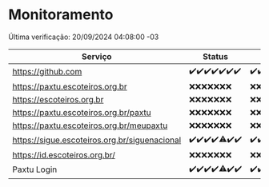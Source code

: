 # Monitoramento

Última verificação: 20/09/2024 04:08:00 -03

|Serviço|Status|Últimas 24h|
|---|---|---|
|https://github.com|<span title="2024-09-13: OK=23">✔️</span><span title="2024-09-14: OK=23">✔️</span><span title="2024-09-15: OK=23">✔️</span><span title="2024-09-16: OK=23">✔️</span><span title="2024-09-17: OK=24">✔️</span><span title="2024-09-18: OK=23">✔️</span><span title="2024-09-19: OK=6">✔️</span>|<span title="19/09/2024 04:08:00 -03 : 200">✔️</span><span title="19/09/2024 05:11:00 -03 : 200">✔️</span><span title="19/09/2024 06:08:00 -03 : 200">✔️</span><span title="19/09/2024 07:08:00 -03 : 200">✔️</span><span title="19/09/2024 08:06:00 -03 : 200">✔️</span><span title="19/09/2024 09:14:00 -03 : 200">✔️</span><span title="19/09/2024 10:16:00 -03 : 200">✔️</span><span title="19/09/2024 11:07:00 -03 : 200">✔️</span><span title="19/09/2024 12:08:00 -03 : 200">✔️</span><span title="19/09/2024 13:09:00 -03 : 200">✔️</span><span title="19/09/2024 14:06:00 -03 : 200">✔️</span><span title="19/09/2024 15:10:00 -03 : 200">✔️</span><span title="19/09/2024 16:06:00 -03 : 200">✔️</span><span title="19/09/2024 17:08:00 -03 : 200">✔️</span><span title="19/09/2024 18:07:00 -03 : 200">✔️</span><span title="19/09/2024 19:07:00 -03 : 200">✔️</span><span title="19/09/2024 20:08:00 -03 : 200">✔️</span><span title="19/09/2024 21:38:00 -03 : 200">✔️</span><span title="19/09/2024 23:07:00 -03 : 200">✔️</span><span title="20/09/2024 00:11:00 -03 : 200">✔️</span><span title="20/09/2024 01:09:00 -03 : 200">✔️</span><span title="20/09/2024 02:08:00 -03 : 200">✔️</span><span title="20/09/2024 03:11:00 -03 : 200">✔️</span><span title="20/09/2024 04:08:00 -03 : 200">✔️</span>|
|https://paxtu.escoteiros.org.br|<span title="2024-09-13: Falhas=23">❌</span><span title="2024-09-14: Falhas=23">❌</span><span title="2024-09-15: Falhas=23">❌</span><span title="2024-09-16: Falhas=23">❌</span><span title="2024-09-17: Falhas=24">❌</span><span title="2024-09-18: Falhas=23">❌</span><span title="2024-09-19: Falhas=6">❌</span>|<span title="19/09/2024 04:08:00 -03 : 403">❌</span><span title="19/09/2024 05:11:00 -03 : 403">❌</span><span title="19/09/2024 06:08:00 -03 : 403">❌</span><span title="19/09/2024 07:08:00 -03 : 403">❌</span><span title="19/09/2024 08:06:00 -03 : 403">❌</span><span title="19/09/2024 09:14:00 -03 : 403">❌</span><span title="19/09/2024 10:16:00 -03 : 403">❌</span><span title="19/09/2024 11:07:00 -03 : 403">❌</span><span title="19/09/2024 12:08:00 -03 : 403">❌</span><span title="19/09/2024 13:09:00 -03 : 403">❌</span><span title="19/09/2024 14:07:00 -03 : 403">❌</span><span title="19/09/2024 15:10:00 -03 : 403">❌</span><span title="19/09/2024 16:06:00 -03 : 403">❌</span><span title="19/09/2024 17:08:00 -03 : 403">❌</span><span title="19/09/2024 18:07:00 -03 : 403">❌</span><span title="19/09/2024 19:07:00 -03 : 403">❌</span><span title="19/09/2024 20:08:00 -03 : 403">❌</span><span title="19/09/2024 21:38:00 -03 : 403">❌</span><span title="19/09/2024 23:07:00 -03 : 403">❌</span><span title="20/09/2024 00:11:00 -03 : 403">❌</span><span title="20/09/2024 01:09:00 -03 : 403">❌</span><span title="20/09/2024 02:08:00 -03 : 403">❌</span><span title="20/09/2024 03:11:00 -03 : 403">❌</span><span title="20/09/2024 04:08:00 -03 : 403">❌</span>|
|https://escoteiros.org.br|<span title="2024-09-13: Falhas=23">❌</span><span title="2024-09-14: Falhas=23">❌</span><span title="2024-09-15: Falhas=23">❌</span><span title="2024-09-16: Falhas=23">❌</span><span title="2024-09-17: Falhas=24">❌</span><span title="2024-09-18: Falhas=23">❌</span><span title="2024-09-19: Falhas=6">❌</span>|<span title="19/09/2024 04:08:00 -03 : 403">❌</span><span title="19/09/2024 05:11:00 -03 : 403">❌</span><span title="19/09/2024 06:08:00 -03 : 403">❌</span><span title="19/09/2024 07:08:00 -03 : 403">❌</span><span title="19/09/2024 08:06:00 -03 : 403">❌</span><span title="19/09/2024 09:14:00 -03 : 403">❌</span><span title="19/09/2024 10:16:00 -03 : 403">❌</span><span title="19/09/2024 11:07:00 -03 : 403">❌</span><span title="19/09/2024 12:08:00 -03 : 403">❌</span><span title="19/09/2024 13:09:00 -03 : 403">❌</span><span title="19/09/2024 14:07:00 -03 : 403">❌</span><span title="19/09/2024 15:10:00 -03 : 403">❌</span><span title="19/09/2024 16:06:00 -03 : 403">❌</span><span title="19/09/2024 17:08:00 -03 : 403">❌</span><span title="19/09/2024 18:07:00 -03 : 403">❌</span><span title="19/09/2024 19:07:00 -03 : 403">❌</span><span title="19/09/2024 20:08:00 -03 : 403">❌</span><span title="19/09/2024 21:38:00 -03 : 403">❌</span><span title="19/09/2024 23:07:00 -03 : 403">❌</span><span title="20/09/2024 00:11:00 -03 : 403">❌</span><span title="20/09/2024 01:09:00 -03 : 403">❌</span><span title="20/09/2024 02:08:00 -03 : 403">❌</span><span title="20/09/2024 03:11:00 -03 : 403">❌</span><span title="20/09/2024 04:08:00 -03 : 403">❌</span>|
|https://paxtu.escoteiros.org.br/paxtu|<span title="2024-09-13: Falhas=23">❌</span><span title="2024-09-14: Falhas=23">❌</span><span title="2024-09-15: Falhas=23">❌</span><span title="2024-09-16: Falhas=23">❌</span><span title="2024-09-17: Falhas=24">❌</span><span title="2024-09-18: Falhas=23">❌</span><span title="2024-09-19: Falhas=6">❌</span>|<span title="19/09/2024 04:08:00 -03 : 403">❌</span><span title="19/09/2024 05:11:00 -03 : 403">❌</span><span title="19/09/2024 06:08:00 -03 : 403">❌</span><span title="19/09/2024 07:08:00 -03 : 403">❌</span><span title="19/09/2024 08:06:00 -03 : 403">❌</span><span title="19/09/2024 09:14:00 -03 : 403">❌</span><span title="19/09/2024 10:16:00 -03 : 403">❌</span><span title="19/09/2024 11:07:00 -03 : 403">❌</span><span title="19/09/2024 12:08:00 -03 : 403">❌</span><span title="19/09/2024 13:09:00 -03 : 403">❌</span><span title="19/09/2024 14:07:00 -03 : 403">❌</span><span title="19/09/2024 15:10:00 -03 : 403">❌</span><span title="19/09/2024 16:06:00 -03 : 403">❌</span><span title="19/09/2024 17:08:00 -03 : 403">❌</span><span title="19/09/2024 18:07:00 -03 : 403">❌</span><span title="19/09/2024 19:07:00 -03 : 403">❌</span><span title="19/09/2024 20:08:00 -03 : 403">❌</span><span title="19/09/2024 21:38:00 -03 : 403">❌</span><span title="19/09/2024 23:07:00 -03 : 403">❌</span><span title="20/09/2024 00:11:00 -03 : 403">❌</span><span title="20/09/2024 01:09:00 -03 : 403">❌</span><span title="20/09/2024 02:08:00 -03 : 403">❌</span><span title="20/09/2024 03:11:00 -03 : 403">❌</span><span title="20/09/2024 04:08:00 -03 : 403">❌</span>|
|https://paxtu.escoteiros.org.br/meupaxtu|<span title="2024-09-13: Falhas=23">❌</span><span title="2024-09-14: Falhas=23">❌</span><span title="2024-09-15: Falhas=23">❌</span><span title="2024-09-16: Falhas=23">❌</span><span title="2024-09-17: Falhas=24">❌</span><span title="2024-09-18: Falhas=23">❌</span><span title="2024-09-19: Falhas=6">❌</span>|<span title="19/09/2024 04:08:00 -03 : 403">❌</span><span title="19/09/2024 05:11:00 -03 : 403">❌</span><span title="19/09/2024 06:08:00 -03 : 403">❌</span><span title="19/09/2024 07:08:00 -03 : 403">❌</span><span title="19/09/2024 08:06:00 -03 : 403">❌</span><span title="19/09/2024 09:14:00 -03 : 403">❌</span><span title="19/09/2024 10:16:00 -03 : 403">❌</span><span title="19/09/2024 11:07:00 -03 : 403">❌</span><span title="19/09/2024 12:08:00 -03 : 403">❌</span><span title="19/09/2024 13:09:00 -03 : 403">❌</span><span title="19/09/2024 14:07:00 -03 : 403">❌</span><span title="19/09/2024 15:10:00 -03 : 403">❌</span><span title="19/09/2024 16:06:00 -03 : 403">❌</span><span title="19/09/2024 17:08:00 -03 : 403">❌</span><span title="19/09/2024 18:07:00 -03 : 403">❌</span><span title="19/09/2024 19:07:00 -03 : 403">❌</span><span title="19/09/2024 20:08:00 -03 : 403">❌</span><span title="19/09/2024 21:38:00 -03 : 403">❌</span><span title="19/09/2024 23:07:00 -03 : 403">❌</span><span title="20/09/2024 00:11:00 -03 : 403">❌</span><span title="20/09/2024 01:09:00 -03 : 403">❌</span><span title="20/09/2024 02:08:00 -03 : 403">❌</span><span title="20/09/2024 03:11:00 -03 : 403">❌</span><span title="20/09/2024 04:08:00 -03 : 403">❌</span>|
|https://sigue.escoteiros.org.br/siguenacional|<span title="2024-09-13: OK=23">✔️</span><span title="2024-09-14: OK=23">✔️</span><span title="2024-09-15: OK=23">✔️</span><span title="2024-09-16: OK=23">✔️</span><span title="2024-09-17: OK=23, Falhas=1">⚠️</span><span title="2024-09-18: OK=23">✔️</span><span title="2024-09-19: OK=6">✔️</span>|<span title="19/09/2024 04:08:00 -03 : 200">✔️</span><span title="19/09/2024 05:11:00 -03 : 200">✔️</span><span title="19/09/2024 06:08:00 -03 : 200">✔️</span><span title="19/09/2024 07:08:00 -03 : 200">✔️</span><span title="19/09/2024 08:06:00 -03 : 200">✔️</span><span title="19/09/2024 09:14:00 -03 : 200">✔️</span><span title="19/09/2024 10:16:00 -03 : 200">✔️</span><span title="19/09/2024 11:07:00 -03 : 200">✔️</span><span title="19/09/2024 12:08:00 -03 : 200">✔️</span><span title="19/09/2024 13:09:00 -03 : 200">✔️</span><span title="19/09/2024 14:07:00 -03 : 200">✔️</span><span title="19/09/2024 15:10:00 -03 : 200">✔️</span><span title="19/09/2024 16:06:00 -03 : 200">✔️</span><span title="19/09/2024 17:08:00 -03 : 200">✔️</span><span title="19/09/2024 18:07:00 -03 : 200">✔️</span><span title="19/09/2024 19:07:00 -03 : 200">✔️</span><span title="19/09/2024 20:08:00 -03 : 200">✔️</span><span title="19/09/2024 21:38:00 -03 : 200">✔️</span><span title="19/09/2024 23:07:00 -03 : 200">✔️</span><span title="20/09/2024 00:11:00 -03 : 200">✔️</span><span title="20/09/2024 01:09:00 -03 : 200">✔️</span><span title="20/09/2024 02:08:00 -03 : 200">✔️</span><span title="20/09/2024 03:11:00 -03 : 200">✔️</span><span title="20/09/2024 04:08:00 -03 : 200">✔️</span>|
|https://id.escoteiros.org.br/|<span title="2024-09-13: Falhas=23">❌</span><span title="2024-09-14: Falhas=23">❌</span><span title="2024-09-15: Falhas=23">❌</span><span title="2024-09-16: Falhas=23">❌</span><span title="2024-09-17: Falhas=24">❌</span><span title="2024-09-18: Falhas=23">❌</span><span title="2024-09-19: Falhas=6">❌</span>|<span title="19/09/2024 04:08:00 -03 : 403">❌</span><span title="19/09/2024 05:11:00 -03 : 403">❌</span><span title="19/09/2024 06:08:00 -03 : 403">❌</span><span title="19/09/2024 07:08:00 -03 : 403">❌</span><span title="19/09/2024 08:06:00 -03 : 403">❌</span><span title="19/09/2024 09:14:00 -03 : 403">❌</span><span title="19/09/2024 10:16:00 -03 : 403">❌</span><span title="19/09/2024 11:07:00 -03 : 403">❌</span><span title="19/09/2024 12:08:00 -03 : 403">❌</span><span title="19/09/2024 13:09:00 -03 : 403">❌</span><span title="19/09/2024 14:07:00 -03 : 403">❌</span><span title="19/09/2024 15:10:00 -03 : 403">❌</span><span title="19/09/2024 16:06:00 -03 : 403">❌</span><span title="19/09/2024 17:08:00 -03 : 403">❌</span><span title="19/09/2024 18:07:00 -03 : 403">❌</span><span title="19/09/2024 19:07:00 -03 : 403">❌</span><span title="19/09/2024 20:08:00 -03 : 403">❌</span><span title="19/09/2024 21:38:00 -03 : 403">❌</span><span title="19/09/2024 23:07:00 -03 : 403">❌</span><span title="20/09/2024 00:11:00 -03 : 403">❌</span><span title="20/09/2024 01:09:00 -03 : 403">❌</span><span title="20/09/2024 02:08:00 -03 : 403">❌</span><span title="20/09/2024 03:11:00 -03 : 403">❌</span><span title="20/09/2024 04:08:00 -03 : 403">❌</span>|
|Paxtu Login|<span title="2024-09-13: OK=23">✔️</span><span title="2024-09-14: OK=23">✔️</span><span title="2024-09-15: OK=23">✔️</span><span title="2024-09-16: OK=23">✔️</span><span title="2024-09-17: OK=23, Falhas=1">⚠️</span><span title="2024-09-18: OK=23">✔️</span><span title="2024-09-19: OK=6">✔️</span>|<span title="19/09/2024 04:08:00 -03 : 200">✔️</span><span title="19/09/2024 05:11:00 -03 : 200">✔️</span><span title="19/09/2024 06:08:00 -03 : 200">✔️</span><span title="19/09/2024 07:08:00 -03 : 200">✔️</span><span title="19/09/2024 08:07:00 -03 : 200">✔️</span><span title="19/09/2024 09:14:00 -03 : 200">✔️</span><span title="19/09/2024 10:16:00 -03 : 200">✔️</span><span title="19/09/2024 11:07:00 -03 : 200">✔️</span><span title="19/09/2024 12:08:00 -03 : 200">✔️</span><span title="19/09/2024 13:09:00 -03 : 200">✔️</span><span title="19/09/2024 14:07:00 -03 : 200">✔️</span><span title="19/09/2024 15:10:00 -03 : 200">✔️</span><span title="19/09/2024 16:06:00 -03 : 200">✔️</span><span title="19/09/2024 17:08:00 -03 : 200">✔️</span><span title="19/09/2024 18:07:00 -03 : 200">✔️</span><span title="19/09/2024 19:07:00 -03 : 200">✔️</span><span title="19/09/2024 20:08:00 -03 : 200">✔️</span><span title="19/09/2024 21:38:00 -03 : 200">✔️</span><span title="19/09/2024 23:07:00 -03 : 200">✔️</span><span title="20/09/2024 00:11:00 -03 : 200">✔️</span><span title="20/09/2024 01:09:00 -03 : 200">✔️</span><span title="20/09/2024 02:08:00 -03 : 200">✔️</span><span title="20/09/2024 03:11:00 -03 : 200">✔️</span><span title="20/09/2024 04:08:00 -03 : 200">✔️</span>|
